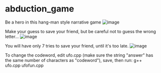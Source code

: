 # abduction_game
Be a hero in this hang-man style narrative game
![image](https://user-images.githubusercontent.com/90727832/178917449-c3d228fa-c5ec-40bc-8956-05950738a8bb.png)

Make your guess to save your friend, but be careful not to guess the wrong letter...
![image](https://user-images.githubusercontent.com/90727832/178918180-c62f56c7-d9b4-4605-86e0-255bc5f8034e.png)

You will have only 7 tries to save your friend, until it's too late.
![image](https://user-images.githubusercontent.com/90727832/178918304-8c4b25be-75bd-4018-90ce-d293d55d1761.png)

To change the codeword, edit ufo.cpp (make sure the string "answer" has the same number of characters as "codeword"), save, then run: g++ ufo.cpp ufofun.cpp
